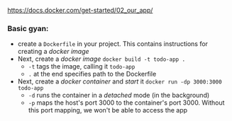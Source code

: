https://docs.docker.com/get-started/02_our_app/

### Basic gyan:

-   create a `Dockerfile` in your project. This contains instructions for creating a _docker image_
-   Next, create a _docker image_ `docker build -t todo-app .`
    -   `-t` tags the image, calling it `todo-app`
    -   `.` at the end specifies path to the Dockerfile
-   Next, create a _docker container_ and _start_ it `docker run -dp 3000:3000 todo-app`
    -   `-d` runs the container in a _detached_ mode (in the background)
    -   `-p` maps the host's port 3000 to the container's port 3000. Without this port mapping, we won't be able to access the app
